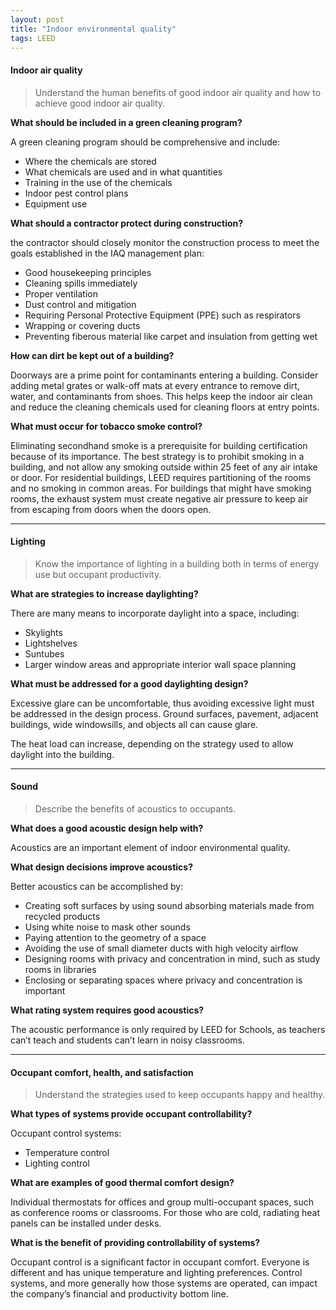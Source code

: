 ```yaml
---
layout: post
title: "Indoor environmental quality"
tags: LEED
---
```


#### Indoor air quality

> Understand the human benefits of good indoor air quality and how to achieve good indoor air quality.

__What should be included in a green cleaning program?__

A green cleaning program should be comprehensive and include:

<!-- more -->

- Where the chemicals are stored
- What chemicals are used and in what quantities
- Training in the use of the chemicals
- Indoor pest control plans
- Equipment use

__What should a contractor protect during construction?__

the contractor should closely monitor the construction process to meet the goals established in the IAQ management plan:

- Good housekeeping principles
- Cleaning spills immediately
- Proper ventilation
- Dust control and mitigation
- Requiring Personal Protective Equipment (PPE) such as respirators
- Wrapping or covering ducts
- Preventing fiberous material like carpet and insulation from getting wet

__How can dirt be kept out of a building?__

Doorways are a prime point for contaminants entering a building. Consider adding metal grates or walk-off mats at every entrance to remove dirt, water, and contaminants from shoes. This helps keep the indoor air clean and reduce the cleaning chemicals used for cleaning floors at entry points.

__What must occur for tobacco smoke control?__

Eliminating secondhand smoke is a prerequisite for building certification because of its importance. The best strategy is to prohibit smoking in a building, and not allow any smoking outside within 25 feet of any air intake or door. For residential buildings, LEED requires partitioning of the rooms and no smoking in common areas. For buildings that might have smoking rooms, the exhaust system must create negative air pressure to keep air from escaping from doors when the doors open.


---

#### Lighting

> Know the importance of lighting in a building both in terms of energy use but occupant productivity.

__What are strategies to increase daylighting?__

There are many means to incorporate daylight into a space, including:

- Skylights
- Lightshelves
- Suntubes
- Larger window areas and appropriate interior wall space planning

__What must be addressed for a good daylighting design?__

Excessive glare can be uncomfortable, thus avoiding excessive light must be addressed in the design process. Ground surfaces, pavement, adjacent buildings, wide windowsills, and objects all can cause glare.

The heat load can increase, depending on the strategy used to allow daylight into the building.

---

#### Sound

> Describe the benefits of acoustics to occupants.

__What does a good acoustic design help with?__

Acoustics are an important element of indoor environmental quality.

__What design decisions improve acoustics?__

Better acoustics can be accomplished by:

- Creating soft surfaces by using sound absorbing materials made from recycled products
- Using white noise to mask other sounds
- Paying attention to the geometry of a space
- Avoiding the use of small diameter ducts with high velocity airflow
- Designing rooms with privacy and concentration in mind, such as study rooms in libraries
- Enclosing or separating spaces where privacy and concentration is important

__What rating system requires good acoustics?__

The acoustic performance is only required by LEED for Schools, as teachers can’t teach and students can’t learn in noisy classrooms.

---

#### Occupant comfort, health, and satisfaction

> Understand the strategies used to keep occupants happy and healthy.

__What types of systems provide occupant controllability?__

Occupant control systems: 

- Temperature control
- Lighting control

__What are examples of good thermal comfort design?__

Individual thermostats for offices and group multi-occupant spaces, such as conference rooms or classrooms. For those who are cold, radiating heat panels can be installed under desks.

__What is the benefit of providing controllability of systems?__

Occupant control is a significant factor in occupant comfort. Everyone is different and has unique temperature and lighting preferences. Control systems, and more generally how those systems are operated, can impact the company’s financial and productivity bottom line.